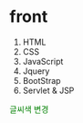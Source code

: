 # front



<ol>
  <li>HTML</li>
  <li>CSS</li>
  <li>JavaScript</li>
  <li>Jquery</li>
  <li>BootStrap</li>
  <li>Servlet & JSP</li>
</ol>

<span style="color:green"> 글씨색 변경 </span>
